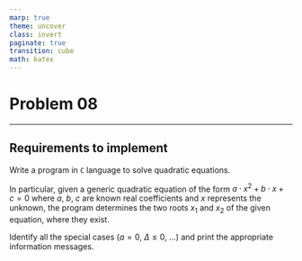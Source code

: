 ```yaml
---
marp: true
theme: uncover
class: invert
paginate: true
transition: cube
math: katex
---
```


# Problem 08

---

## Requirements to implement

Write a program in `C` language to solve quadratic equations.

In particular, given a generic quadratic equation of the form $a \cdot x^2 + b \cdot x + c = 0$ where $a$, $b$, $c$ are known real coefficients and $x$ represents the unknown, the program determines the two roots $x_1$ and $x_2$ of the given equation, where they exist.

Identify all the special cases ($a = 0$, $\Delta \leq 0$, ...) and print the appropriate information messages.
